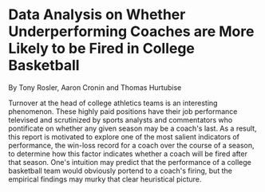 # Data Analysis on Whether Underperforming Coaches are More Likely to be Fired in College Basketball
By Tony Rosler, Aaron Cronin and Thomas Hurtubise

Turnover at the head of college athletics teams is an interesting phenomenon.
These highly paid positions have their job performance televised and scrutinized by
sports analysts and commentators who pontificate on whether any given season may
be a coach's last. As a result, this report is motivated to explore one of the most salient
indicators of performance, the win-loss record for a coach over the course of a season,
to determine how this factor indicates whether a coach will be fired after that season.
One's intuition may predict that the performance of a college basketball team would
obviously portend to a coach's firing, but the empirical findings may murky that clear
heuristical picture.